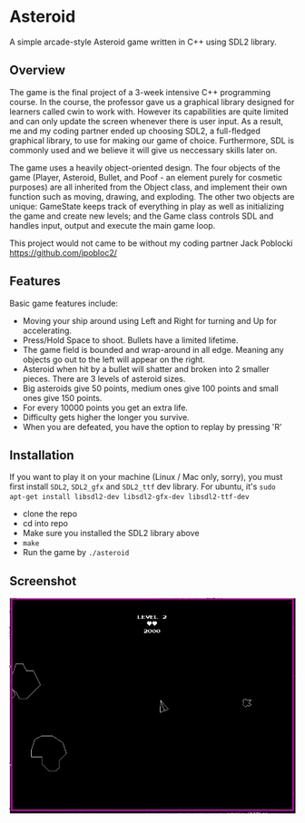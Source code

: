 # Asteroid

A simple arcade-style Asteroid game written in C++ using SDL2 library.

## Overview

The game is the final project of a 3-week intensive C++ programming course. In the course, the professor gave us a graphical library designed for learners called cwin to work with. However its capabilities are quite limited and can only update the screen whenever there is user input. As a result, me and my coding partner ended up choosing SDL2, a full-fledged graphical library, to use for making our game of choice. Furthermore, SDL is commonly used and we believe it will give us neccessary skills later on.

The game uses a heavily object-oriented design. The four objects of the game (Player, Asteroid, Bullet, and Poof - an element purely for cosmetic purposes) are all inherited from the Object class, and implement their own function such as moving, drawing, and exploding. The other two objects are unique: GameState keeps track of everything in play as well as initializing the game and create new levels; and the Game class controls SDL and handles input, output and execute the main game loop.

This project would not came to be without my coding partner Jack Poblocki https://github.com/jpobloc2/

## Features

Basic game features include:

- Moving your ship around using Left and Right for turning and Up for accelerating.
- Press/Hold Space to shoot. Bullets have a limited lifetime.
- The game field is bounded and wrap-around in all edge. Meaning any objects go out to the left will appear on the right.
- Asteroid when hit by a bullet will shatter and broken into 2 smaller pieces. There are 3 levels of asteroid sizes.
- Big asteroids give 50 points, medium ones give 100 points and small ones give 150 points.
- For every 10000 points you get an extra life.
- Difficulty gets higher the longer you survive.
- When you are defeated, you have the option to replay by pressing 'R'

## Installation

If you want to play it on your machine (Linux / Mac only, sorry), you must first install `SDL2`, `SDL2_gfx` and `SDL2_ttf` dev library. For ubuntu, it's `sudo apt-get install libsdl2-dev libsdl2-gfx-dev libsdl2-ttf-dev`

- clone the repo
- cd into repo
- Make sure you installed the SDL2 library above
- `make`
- Run the game by `./asteroid`

## Screenshot

![screenshot](https://github.com/ferb96/game_prj/raw/master/screenshot.png)
